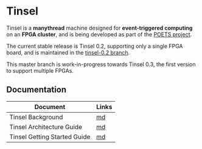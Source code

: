 # Tinsel

Tinsel is a **manythread** machine designed for **event-triggered
computing** on an **FPGA cluster**, and is being developed as part of
the [POETS project](https://poets-project.org).

The current stable release is Tinsel 0.2, supporting only a single
FPGA board, and is maintained in the
[tinsel-0.2 branch](https://github.com/POETSII/tinsel/tree/tinsel-0.2).

This master branch is work-in-progress towards Tinsel 0.3, the first
version to support multiple FPGAs.

## Documentation

  Document                      | Links
  ----------------------------- | -------
  Tinsel Background             | [md](doc/Background.md)
  Tinsel Architecture Guide     | [md](doc/Architecture.md)
  Tinsel Getting Started Guide  | [md](doc/GettingStarted.md)
